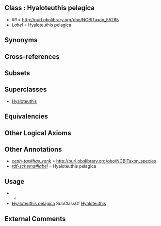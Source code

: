 
## Class : Hyaloteuthis pelagica

 * *IRI* = http://purl.obolibrary.org/obo/NCBITaxon_55285
 * *Label* = Hyaloteuthis pelagica

## Synonyms


## Cross-references


## Subsets


## Superclasses

 * [Hyaloteuthis](../../NCBITaxon/84/NCBITaxon_55284.md)

## Equivalencies


## Other Logical Axioms


## Other Annotations

 * *[ceph-tax#has_rank](../../ceph-tax#has/nk/ceph-tax#has_rank.md)* = http://purl.obolibrary.org/obo/NCBITaxon_species
 * *[rdf-schema#label](../../el/rdf-schema#label.md)* = Hyaloteuthis pelagica

## Usage

 * -
 * [Hyaloteuthis pelagica](../../NCBITaxon/85/NCBITaxon_55285.md) SubClassOf [Hyaloteuthis](../../NCBITaxon/84/NCBITaxon_55284.md)

## External Comments

